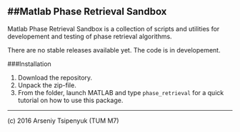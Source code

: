 ##Matlab Phase Retrieval Sandbox
----------------------------------------------------------------------------

Matlab Phase Retrieval Sandbox is a collection of scripts and utilities for
developement and testing of phase retrieval algorithms. 

There are no stable releases available yet. The code is in developement.

###Installation
1. Download the repository.
2. Unpack the zip-file.
3. From the folder, launch MATLAB and type `phase_retrieval` for a quick 
tutorial on how to use this package.


----------------------------------------------------------------------------
(c) 2016 Arseniy Tsipenyuk (TUM M7)
